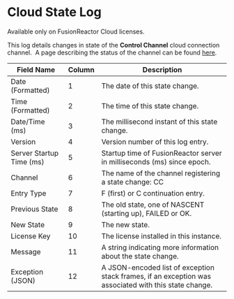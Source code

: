 # Cloud State Log

Available only on FusionReactor Cloud licenses.

This log details changes in state of the **Control
Channel** cloud connection channel.  A page
describing the status of the channel can be found
[here](/Monitor-your-data/FR-Agent/Agent/Cloud-Status).


|Field Name|Column|Description|
|--- |--- |--- |
|Date (Formatted)|1|The date of this state change.|
|Time (Formatted)|2|The time of this state change.|
|Date/Time (ms)|3|The millisecond instant of this state change.|
|Version|4|Version number of this log entry.|
|Server Startup Time (ms)|5|Startup time of FusionReactor server in milliseconds (ms) since epoch.|
|Channel|6|The name of the channel registering a state change: CC|
|Entry Type|7|F (first) or C continuation entry.|
|Previous State|8|The old state, one of NASCENT (starting up), FAILED or OK.|
|New State|9|The new state.|
|License Key|10|The license installed in this instance.|
|Message|11|A string indicating more information about the state change.|
|Exception (JSON)|12|A JSON-encoded list of exception stack frames, if an exception was associated with this state change.|
